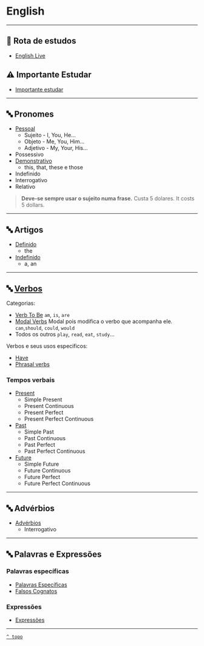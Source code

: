 # English

---

## 🗽 Rota de estudos

+ [English Live](../Ingl%C3%AAs/EF%20Route.md)

## ⚠️ Importante Estudar

+ [Importante estudar](./Estudar%20em%20Ingles.md)

---

## 🔤 Pronomes

+ [Pessoal](./Pronomes/Pessoal.md)
  + Sujeito - I, You, He...
  + Objeto - Me, You, Him...
  + Adjetivo - My, Your, His...
+ Possessivo
+ [Demonstrativo](./Pronomes/Demonstrativo.md)
  + this, that, these e those
+ Indefinido
+ Interrogativo
+ Relativo

> **Deve-se sempre usar o sujeito numa frase.**
> Custa 5 dolares.
> It costs 5 dollars.

---

## 🔤 Artigos

+ [Definido](./Artigos/Definido.md)
  + the
+ [Indefinido](./Artigos/Indefinido.md)
  + a, an

---

## 🔤 [Verbos](./Verbos/Readme.md)

Categorias:

+ [Verb To Be](./Verbos/Verbo%20To%20Be.md)
  `am`, `is`, `are`
+ [Modal Verbs](./Verbos/Modal%20Verbs.md)
  Modal pois modifica o verbo que acompanha ele.
  `can`,`should`, `could`, `would`
+ Todos os outros
  `play`, `read`, `eat`, `study`...

Verbos e seus usos especificos:

+ [Have](./Verbos/Verbo%20Have.md)
+ [Phrasal verbs](./Verbos/Phrasal%20verb.md)

### Tempos verbais

+ [Present](./Tempos%20verbais/Present.md)
  + Simple Present
  + Present Continuous
  + Present Perfect
  + Present Perfect Continuous
+ [Past](./Tempos%20verbais/Past.md)
  + Simple Past
  + Past Continuous
  + Past Perfect
  + Past Perfect Continuous
+ [Future](./Tempos%20verbais/Future.md)
  + Simple Future
  + Future Continuous
  + Future Perfect
  + Future Perfect Continuous

---

## 🔤 Advérbios

+ [Advérbios](./Adv%C3%A9rbios/Adverbios.md)
  + Interrogativo

---

## 🔤 Palavras e Expressões

### Palavras específicas

+ [Palavras Específicas](./Palavras/Palavras%20Especificas.md)
+ [Falsos Cognatos](./Palavras/Palavras%20Especificas.md)

### Expressões

+ [Expressões](./Palavras/Expressoes.md)

---

[`^ topo`](#-english)